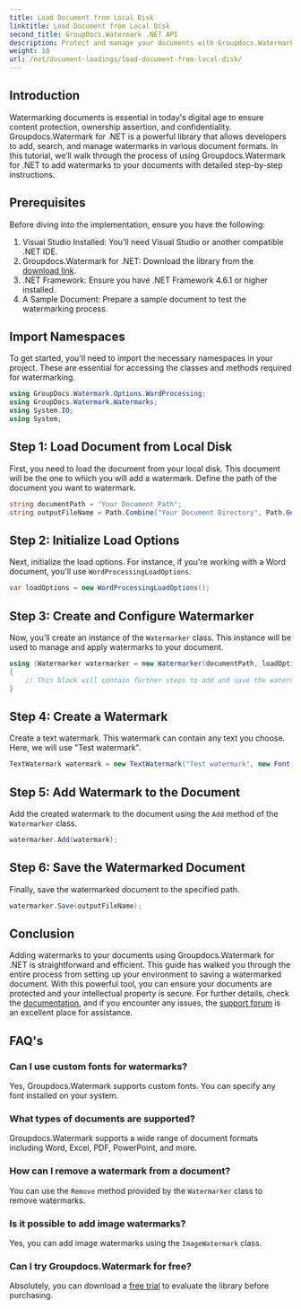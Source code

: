 ```yaml
---
title: Load Document from Local Disk
linktitle: Load Document from Local Disk
second_title: GroupDocs.Watermark .NET API
description: Protect and manage your documents with Groupdocs.Watermark for .NET. Follow our detailed guide to add watermarks seamlessly.
weight: 10
url: /net/document-loadings/load-document-from-local-disk/
---
```

## Introduction
Watermarking documents is essential in today's digital age to ensure content protection, ownership assertion, and confidentiality. Groupdocs.Watermark for .NET is a powerful library that allows developers to add, search, and manage watermarks in various document formats. In this tutorial, we’ll walk through the process of using Groupdocs.Watermark for .NET to add watermarks to your documents with detailed step-by-step instructions.
## Prerequisites
Before diving into the implementation, ensure you have the following:
1. Visual Studio Installed: You’ll need Visual Studio or another compatible .NET IDE.
2. Groupdocs.Watermark for .NET: Download the library from the [download link](https://releases.groupdocs.com/Watermark/net/).
3. .NET Framework: Ensure you have .NET Framework 4.6.1 or higher installed.
4. A Sample Document: Prepare a sample document to test the watermarking process.
## Import Namespaces
To get started, you'll need to import the necessary namespaces in your project. These are essential for accessing the classes and methods required for watermarking.
```csharp
using GroupDocs.Watermark.Options.WordProcessing;
using GroupDocs.Watermark.Watermarks;
using System.IO;
using System;
```
## Step 1: Load Document from Local Disk
First, you need to load the document from your local disk. This document will be the one to which you will add a watermark.
Define the path of the document you want to watermark.
```csharp
string documentPath = "Your Document Path";
string outputFileName = Path.Combine("Your Document Directory", Path.GetFileName(documentPath));
```
## Step 2: Initialize Load Options
Next, initialize the load options. For instance, if you're working with a Word document, you'll use `WordProcessingLoadOptions`.
```csharp
var loadOptions = new WordProcessingLoadOptions();
```
## Step 3: Create and Configure Watermarker
Now, you’ll create an instance of the `Watermarker` class. This instance will be used to manage and apply watermarks to your document.
```csharp
using (Watermarker watermarker = new Watermarker(documentPath, loadOptions))
{
    // This block will contain further steps to add and save the watermark
}
```
## Step 4: Create a Watermark
Create a text watermark. This watermark can contain any text you choose. Here, we will use "Test watermark".
```csharp
TextWatermark watermark = new TextWatermark("Test watermark", new Font("Arial", 12));
```
## Step 5: Add Watermark to the Document
Add the created watermark to the document using the `Add` method of the `Watermarker` class.
```csharp
watermarker.Add(watermark);
```
## Step 6: Save the Watermarked Document
Finally, save the watermarked document to the specified path.
```csharp
watermarker.Save(outputFileName);
```

## Conclusion
Adding watermarks to your documents using Groupdocs.Watermark for .NET is straightforward and efficient. This guide has walked you through the entire process from setting up your environment to saving a watermarked document. With this powerful tool, you can ensure your documents are protected and your intellectual property is secure. 
For further details, check the [documentation](https://tutorials.groupdocs.com/Watermark/net/), and if you encounter any issues, the [support forum](https://forum.groupdocs.com/c/watermark/19) is an excellent place for assistance. 
## FAQ's
### Can I use custom fonts for watermarks?
Yes, Groupdocs.Watermark supports custom fonts. You can specify any font installed on your system.
### What types of documents are supported?
Groupdocs.Watermark supports a wide range of document formats including Word, Excel, PDF, PowerPoint, and more.
### How can I remove a watermark from a document?
You can use the `Remove` method provided by the `Watermarker` class to remove watermarks.
### Is it possible to add image watermarks?
Yes, you can add image watermarks using the `ImageWatermark` class.
### Can I try Groupdocs.Watermark for free?
Absolutely, you can download a [free trial](https://releases.groupdocs.com/) to evaluate the library before purchasing.
